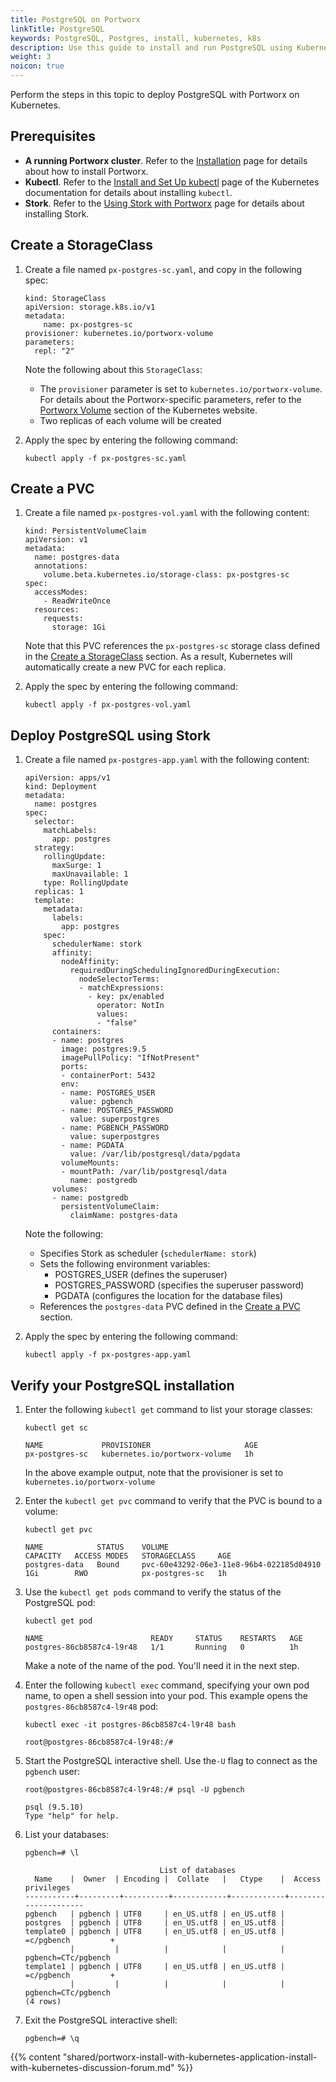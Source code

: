 ```yaml
---
title: PostgreSQL on Portworx
linkTitle: PostgreSQL
keywords: PostgreSQL, Postgres, install, kubernetes, k8s
description: Use this guide to install and run PostgreSQL using Kubernetes
weight: 3
noicon: true
---
```


Perform the steps in this topic to deploy PostgreSQL with Portworx on Kubernetes.

## Prerequisites

* **A running Portworx cluster**. Refer to the [Installation](/start-here-installation/#installation) page for details about how to install Portworx.
* **Kubectl**. Refer to the [Install and Set Up kubectl](https://kubernetes.io/docs/tasks/tools/install-kubectl/) page of the Kubernetes documentation for details about installing `kubectl`.
* **Stork**. Refer to the [Using Stork with Portworx](/portworx-install-with-kubernetes/storage-operations/stork/) page for details about installing Stork.

## Create a StorageClass

1. Create a file named `px-postgres-sc.yaml`, and copy in the following spec:

    ```text
    kind: StorageClass
    apiVersion: storage.k8s.io/v1
    metadata:
        name: px-postgres-sc
    provisioner: kubernetes.io/portworx-volume
    parameters:
      repl: "2"
    ```

    Note the following about this `StorageClass`:

    * The `provisioner` parameter is set to  `kubernetes.io/portworx-volume`. For details about the Portworx-specific parameters, refer to the [Portworx Volume](https://kubernetes.io/docs/concepts/storage/storage-classes/#portworx-volume) section of the Kubernetes website.
    * Two replicas of each volume will be created

2. Apply the spec by entering the following command:

    ```text
    kubectl apply -f px-postgres-sc.yaml
    ```

## Create a PVC

1. Create a file named `px-postgres-vol.yaml` with the following content:

    ```text
    kind: PersistentVolumeClaim
    apiVersion: v1
    metadata:
      name: postgres-data
      annotations:
        volume.beta.kubernetes.io/storage-class: px-postgres-sc
    spec:
      accessModes:
        - ReadWriteOnce
      resources:
        requests:
          storage: 1Gi

    ```

    Note that this PVC references the `px-postgres-sc` storage class defined in the [Create a StorageClass](#create-a-storageclass) section. As a result, Kubernetes will automatically create a new PVC for each replica.

2. Apply the spec by entering the following command:

    ```
    kubectl apply -f px-postgres-vol.yaml
    ```

## Deploy PostgreSQL using Stork


1. Create a file named `px-postgres-app.yaml` with the following content:

    ```text
    apiVersion: apps/v1
    kind: Deployment
    metadata:
      name: postgres
    spec:
      selector:
        matchLabels:
          app: postgres
      strategy:
        rollingUpdate:
          maxSurge: 1
          maxUnavailable: 1
        type: RollingUpdate
      replicas: 1
      template:
        metadata:
          labels:
            app: postgres
        spec:
          schedulerName: stork
          affinity:
            nodeAffinity:
              requiredDuringSchedulingIgnoredDuringExecution:
                nodeSelectorTerms:
                - matchExpressions:
                  - key: px/enabled
                    operator: NotIn
                    values:
                    - "false"
          containers:
          - name: postgres
            image: postgres:9.5
            imagePullPolicy: "IfNotPresent"
            ports:
            - containerPort: 5432
            env:
            - name: POSTGRES_USER
              value: pgbench
            - name: POSTGRES_PASSWORD
              value: superpostgres
            - name: PGBENCH_PASSWORD
              value: superpostgres
            - name: PGDATA
              value: /var/lib/postgresql/data/pgdata
            volumeMounts:
            - mountPath: /var/lib/postgresql/data
              name: postgredb
          volumes:
          - name: postgredb
            persistentVolumeClaim:
              claimName: postgres-data
      ```

    Note the following:

    * Specifies Stork as scheduler (`schedulerName: stork`)
    * Sets the following environment variables:
      * POSTGRES_USER (defines the superuser)
      * POSTGRES_PASSWORD (specifies the superuser password)
      * PGDATA (configures the location for the database files)
    * References the `postgres-data` PVC defined in the [Create a PVC](#create-a-pvc) section.


2. Apply the spec by entering the following command:

      ```text
      kubectl apply -f px-postgres-app.yaml
      ```

## Verify your PostgreSQL installation

1. Enter the following `kubectl get` command to list your storage classes:

      ```text
      kubectl get sc
      ```

      ```
      NAME             PROVISIONER                     AGE
      px-postgres-sc   kubernetes.io/portworx-volume   1h
      ```

    In the above example output, note that the provisioner is set to `kubernetes.io/portworx-volume`


2. Enter the `kubectl get pvc` command to verify that the PVC is bound to a volume:

      ```text
      kubectl get pvc
      ```

      ```
      NAME            STATUS    VOLUME                                     CAPACITY   ACCESS MODES   STORAGECLASS     AGE
      postgres-data   Bound     pvc-60e43292-06e3-11e8-96b4-022185d04910   1Gi        RWO            px-postgres-sc   1h
      ```

3. Use the `kubectl get pods` command to verify the status of the PostgreSQL pod:

      ```text
      kubectl get pod
      ```

      ```
      NAME                        READY     STATUS    RESTARTS   AGE
      postgres-86cb8587c4-l9r48   1/1       Running   0          1h
      ```

    Make a note of the name of the pod. You'll need it in the next step.

4. Enter the following `kubectl exec` command, specifying your own pod name, to open a shell session into your pod. This example opens the `postgres-86cb8587c4-l9r48` pod:

      ```text
      kubectl exec -it postgres-86cb8587c4-l9r48 bash
      ```

      ```
      root@postgres-86cb8587c4-l9r48:/#
      ```

5. Start the PostgreSQL interactive shell. Use the`-U` flag to connect as the `pgbench` user:

      ```text
      root@postgres-86cb8587c4-l9r48:/# psql -U pgbench
      ```

      ```
      psql (9.5.10)
      Type "help" for help.
      ```

6. List your databases:

      ```text
      pgbench=# \l
      ```

      ```
                                    List of databases
        Name    |  Owner  | Encoding |  Collate   |   Ctype    |  Access privileges
      -----------+---------+----------+------------+------------+---------------------
      pgbench   | pgbench | UTF8     | en_US.utf8 | en_US.utf8 |
      postgres  | pgbench | UTF8     | en_US.utf8 | en_US.utf8 |
      template0 | pgbench | UTF8     | en_US.utf8 | en_US.utf8 | =c/pgbench         +
                |         |          |            |            | pgbench=CTc/pgbench
      template1 | pgbench | UTF8     | en_US.utf8 | en_US.utf8 | =c/pgbench         +
                |         |          |            |            | pgbench=CTc/pgbench
      (4 rows)
      ```

7. Exit the PostgreSQL interactive shell:

      ```text
      pgbench=# \q
      ```

{{% content "shared/portworx-install-with-kubernetes-application-install-with-kubernetes-discussion-forum.md" %}}
